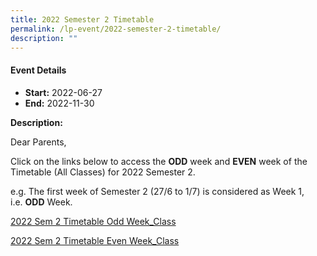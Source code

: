 ```yaml
---
title: 2022 Semester 2 Timetable
permalink: /lp-event/2022-semester-2-timetable/
description: ""
---
```

#### Event Details

*   **Start:** 2022-06-27
*   **End:** 2022-11-30

**Description:**

Dear Parents,

Click on the links below to access the **ODD** week and **EVEN** week of the Timetable (All Classes) for 2022 Semester 2.

e.g. The first week of Semester 2 (27/6 to 1/7) is considered as Week 1, i.e. **ODD** Week.

[2022 Sem 2 Timetable Odd Week\_Class](/files/2022-Sem-2-Timetable-Odd-Week_Class-w-SRP-30Jun.pdf)

[2022 Sem 2 Timetable Even Week\_Class](/files/2022-Sem-2-Timetable-Even-Week_Class-w-SRP-30Jun.pdf)